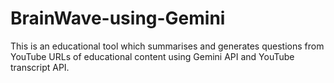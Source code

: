 # BrainWave-using-Gemini
This is an educational tool which summarises and generates questions from YouTube URLs of educational content using Gemini API and YouTube transcript API.
